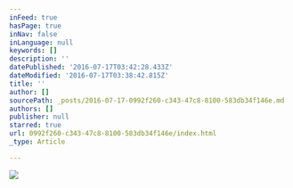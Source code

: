 ```yaml
---
inFeed: true
hasPage: true
inNav: false
inLanguage: null
keywords: []
description: ''
datePublished: '2016-07-17T03:42:28.433Z'
dateModified: '2016-07-17T03:38:42.815Z'
title: ''
author: []
sourcePath: _posts/2016-07-17-0992f260-c343-47c8-8100-583db34f146e.md
authors: []
publisher: null
starred: true
url: 0992f260-c343-47c8-8100-583db34f146e/index.html
_type: Article

---
```

![](https://the-grid-user-content.s3-us-west-2.amazonaws.com/b06fef06-9a3c-4dd8-be3e-74aca881e7e0.jpg)